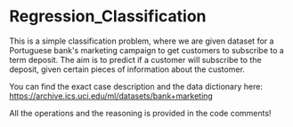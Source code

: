 # Regression_Classification
This is a simple classification problem, where we are given dataset for a Portuguese bank's marketing campaign to get customers to subscribe to a term deposit. The aim is to predict if a customer will subscribe to the deposit, given certain pieces of information about the customer.

You can find the exact case description and the data dictionary here: https://archive.ics.uci.edu/ml/datasets/bank+marketing

All the operations and the reasoning is provided in the code comments!
